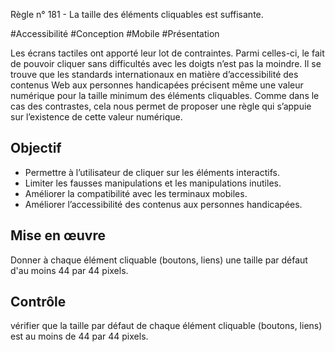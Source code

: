 
Règle n° 181  - La taille des éléments cliquables est suffisante.

#Accessibilité #Conception #Mobile #Présentation

Les écrans tactiles ont apporté leur lot de contraintes. Parmi celles-ci, le fait de pouvoir cliquer sans difficultés avec les doigts n’est pas la moindre. Il se trouve que les standards internationaux en matière d’accessibilité des contenus Web aux personnes handicapées précisent même une valeur numérique pour la taille minimum des éléments cliquables. Comme dans le cas des contrastes, cela nous permet de proposer une règle qui s’appuie sur l’existence de cette valeur numérique.

Objectif
--------

*   Permettre à l’utilisateur de cliquer sur les éléments interactifs.
*   Limiter les fausses manipulations et les manipulations inutiles.
*   Améliorer la compatibilité avec les terminaux mobiles.
*   Améliorer l’accessibilité des contenus aux personnes handicapées.

Mise en œuvre
-------------

Donner à chaque élément cliquable (boutons, liens) une taille par défaut d'au moins 44 par 44 pixels.

Contrôle
--------

vérifier que la taille par défaut de chaque élément cliquable (boutons, liens) est au moins de 44 par 44 pixels.

